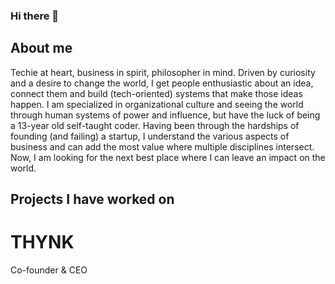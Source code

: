 ### Hi there 👋

## About me
Techie at heart, business in spirit, philosopher in mind. Driven by curiosity and a desire to change the world, I get people enthusiastic about an idea, connect them and build (tech-oriented) systems that make those ideas happen. I am specialized in organizational culture and seeing the world through human systems of power and influence, but have the luck of being a 13-year old self-taught coder. Having been through the hardships of founding (and failing) a startup, I understand the various aspects of business and can add the most value where multiple disciplines intersect. Now, I am looking for the next best place where I can leave an impact on the world.

## Projects I have worked on 
# THYNK
Co-founder & CEO



<!--
**jenswilms/jenswilms** is a ✨ _special_ ✨ repository because its `README.md` (this file) appears on your GitHub profile.

Here are some ideas to get you started:

- 🔭 I’m currently working on ...
- 🌱 I’m currently learning ...
- 👯 I’m looking to collaborate on ...
- 🤔 I’m looking for help with ...
- 💬 Ask me about ...
- 📫 How to reach me: ...
- 😄 Pronouns: ...
- ⚡ Fun fact: ...
-->
